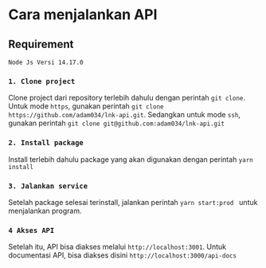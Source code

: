 # Cara menjalankan API

## Requirement

`Node Js Versi 14.17.0`

### `1. Clone project`

Clone project dari repository terlebih dahulu dengan perintah `git clone`. Untuk mode `https`, gunakan perintah `git clone https://github.com/adam034/lnk-api.git`. Sedangkan untuk mode `ssh`, gunakan perintah `git clone git@github.com:adam034/lnk-api.git`

### `2. Install package`

Install terlebih dahulu package yang akan digunakan dengan perintah `yarn install`

### `3. Jalankan service `

Setelah package selesai terinstall, jalankan perintah `yarn start:prod ` untuk menjalankan program.

### `4 Akses API`

Setelah itu, API bisa diakses melalui `http://localhost:3001`. Untuk documentasi API, bisa diakses disini `http://localhost:3000/api-docs`
